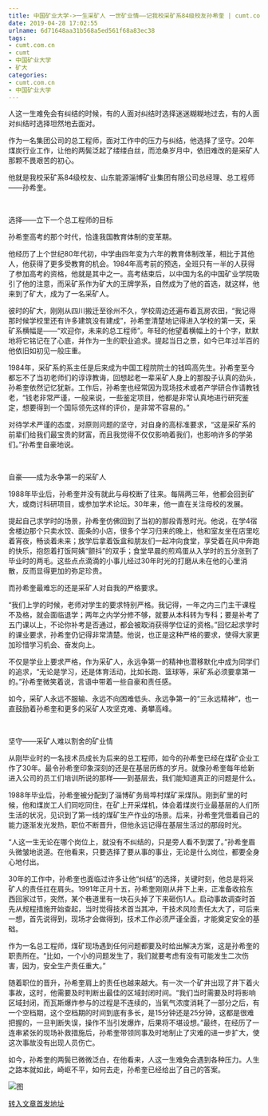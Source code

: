 ```yaml
---
title: 中国矿业大学->一生采矿人 一世矿业情——记我校采矿系84级校友孙希奎 | cumt.com.cn
date: 2019-04-28 17:02:55
urlname: 6d71648aa31b568a5ed561f68a83ec38
tags: 
- cumt.com.cn
- cumt
- 中国矿业大学
- 矿大
categories:
- cumt.com.cn
- 中国矿业大学
---
```


人这一生难免会有纠结的时候，有的人面对纠结时选择迷迷糊糊地过去，有的人面对纠结时选择坦然地去面对。

作为一名集团公司的总工程师，面对工作中的压力与纠结，他选择了坚守。20年煤炭行业工作，让他的两鬓泛起了缕缕白丝，而沧桑岁月中，依旧难改的是采矿人那颗不畏艰苦的初心。

他就是我校采矿系84级校友、山东能源淄博矿业集团有限公司总经理、总工程师——孙希奎。

  

选择——立下一个总工程师的目标

孙希奎高考的那个时代，恰逢我国教育体制的变革期。

他经历了上个世纪80年代初，中学由四年变为六年的教育体制改革，相比于其他人，他获得了更多受教育的机会。1984年高考前的预选，全班只有一半的人获得了参加高考的资格，他就是其中之一。高考结束后，以中国为名的中国矿业学院吸引了他的注意，而采矿系作为矿大的王牌学系，自然成为了他的首选，就这样，他来到了矿大，成为了一名采矿人。

彼时的矿大，刚刚从四川搬迁至徐州不久，学校周边还遍布着瓦房农田，“我记得那时候学校里还有许多建筑没有建成”，孙希奎清楚地记得进入学校的第一天，采矿系横幅是——“欢迎你，未来的总工程师”。年轻的他望着横幅上的十个字，默默地将它铭记在了心底，并作为一生的职业追求。提起当日之景，如今已年过半百的他依旧如初见一般庄重。

1984年，采矿系的系主任是后来成为中国工程院院士的钱鸣高先生。孙希奎至今都忘不了当初老师们的谆谆教诲，回想起老一辈采矿人身上的那股子认真的劲头，孙希奎依然记忆犹新。工作后，孙希奎也经常因为现场技术或者产学研合作请教钱老，“钱老非常严谨，一般来说，一些鉴定项目，他都是非常认真地进行研究鉴定，想要得到一个国际领先这样的评价，是非常不容易的。”

对待学术严谨的态度，对原则问题的坚守，对自身的高标准要求，“这是采矿系的前辈们给我们最宝贵的财富，而且我觉得不仅仅影响着我们，也影响许多的学弟们。”孙希奎自豪地说。

  

自豪——成为永争第一的采矿人

1988年毕业后，孙希奎并没有就此与母校断了往来。每隔两三年，他都会回到矿大，或商讨科研项目，或参加学术论坛。30年来，他一直在关注母校的发展。

提起自己求学时的场景，孙希奎仿佛回到了当初的那段青葱时光。他说，在学4宿舍楼边那个只卖水饺、面条的小店，很多个学习归来的晚上，他和室友坐在店里吃着宵夜，畅谈着未来；放学后拿着饭盒和朋友们一起冲向食堂，享受着在风中奔跑的快乐，抱怨着打饭阿姨“颤抖”的双手；食堂早晨的煎鸡蛋从入学时的五分涨到了毕业时的两毛。这些点点滴滴的小事儿经过30年时光的打磨从未在他的心里消散，反而显得更加的弥足珍贵。

而孙希奎最难忘的还是采矿人对自我的严格要求。

“我们上学的时候，老师对学生的要求特别严格。我记得，一年之内三门主干课程不及格，就会面临退学；两年之内学分修不够，就要从本科转为专科；要是补考了五门课以上，不论你补考是否通过，都会被取消获得学位证的资格。”回忆起求学时的课业要求，孙希奎仍记得非常清楚。他说，也正是这种严格的要求，使得大家更加珍惜学习机会、奋发向上。

不仅是学业上要求严格，作为采矿人，永远争第一的精神也潜移默化中成为同学们的追求，“无论是学习，还是体育活动，比如长跑、篮球等，采矿系必须要拿第一的。”孙希奎微笑着说，言语中带着一些自豪和责任感。

如今，采矿人永远不服输、永远不向困难低头、永远争第一的“三永远精神”，也一直鼓励着孙希奎和更多的采矿人攻坚克难、勇攀高峰。

  

坚守——采矿人难以割舍的矿业情

从刚毕业时的一名技术员成长为后来的总工程师，如今的孙希奎已经在煤矿企业工作了30年。最令孙希奎印象深刻的还是在基层历练的岁月。就像孙希奎每年给新进入公司的员工们培训所说的那样——到基层去，我们能知道真正的问题是什么。

1988年毕业后，孙希奎被分配到了淄博矿务局埠村煤矿采煤队。刚到矿里的时候，他和煤炭工人们同吃同住，在矿上开采煤机，体会着煤炭行业最基层的人们所生活的状况，见识到了第一线的煤矿生产作业的场景。后来，孙希奎凭借着自己的能力逐渐发光发热，职位不断晋升，但他永远记得在基层生活过的那段时光。

“人这一生无论在哪个岗位上，就没有不纠结的，只是旁人看不到罢了。”孙希奎眉头微皱地说道。在他看来，只要选择了要从事的事业，无论是什么岗位，都要全身心地付出。

30年的工作中，孙希奎也面临过许多让他“纠结”的选择，关键时刻，他总是将采矿人的责任扛在肩头。1991年正月十五，孙希奎刚刚从井下上来，正准备收拾东西回家过节，突然，某个巷道里有一块石头掉了下来砸伤1人。启动事故调查时首先从规程措施开始查起，当时觉得技术首当其冲，干技术风险责任太大了，可后来一想，首先说得到，现场才会做得到，技术工作必须严谨全面，才能奠定安全的基础。

作为一名总工程师，煤矿现场遇到任何问题都要及时给出解决方案，这是孙希奎的职责所在。“比如，一个小的问题发生了，我们就要考虑有没有可能发生二次伤害，因为，安全生产责任重大。”

随着职位的晋升，孙希奎肩上的责任也越来越大。有一次一个矿井出现了井下着火事故，这时，他需要及时判断出最佳的区域封闭时间。“我们当时需要及时将影响区域封闭，而瓦斯爆炸参与的过程是不连续的，当氧气浓度消耗了一部分之后，有一个空档期，这个空档期的时间到底有多长，是15分钟还是25分钟，这都是很难把握的，一旦判断失误，操作不当引发爆炸，后果将不堪设想。”最终，在经历了一连串紧张的现场补救措施后，孙希奎带领同事及时地制止了灾难的进一步扩大，使这次事故没有出现人员伤亡。

如今，孙希奎的两鬓已微微泛白，在他看来，人这一生难免会遇到各种压力。人生之路本就如此，崎岖不平，如何去走，孙希奎已经给出了自己的答案。

![图](http://xwzx.cumt.edu.cn/_upload/article/images/e1/7b/5e43af1a4c989ab7db8c5b48533c/a44eef37-6569-4664-a31a-4dd2e1a12ca5.jpg)

[转入文章首发地址](http://xwzx.cumt.edu.cn/cd/2b/c521a511275/page.htm)